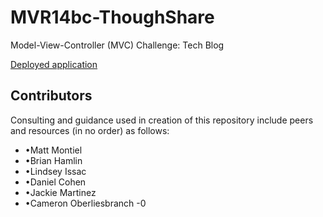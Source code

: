# MVR14bc-ThoughShare
Model-View-Controller (MVC) Challenge: Tech Blog

[Deployed application](https://mvr14bc-thoughtshare-9da659f0413d.herokuapp.com/)

## Contributors
Consulting and guidance used in creation of this repository include peers and resources (in no order) as follows:
*   •Matt Montiel
*   •Brian Hamlin
*   •Lindsey Issac
*   •Daniel Cohen
*   •Jackie Martinez
*   •Cameron Oberliesbranch -0